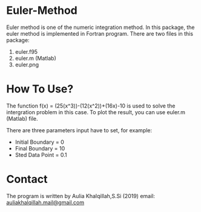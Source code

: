 # Euler-Method
Euler method is one of the numeric integration method. In this package, the euler method is implemented in Fortran program. There are two files in this package:
  1. euler.f95
  2. euler.m (Matlab)
  3. euler.png
# How To Use?
The function f(x) = (25(x^3))-(12(x^2))+(16x)-10 is used to solve the intergration problem in this case. To plot the result, you can use euler.m (Matlab) file.

There are three parameters input have to set, for example:
  - Initial Boundary = 0
  - Final Boundary = 10
  - Sted Data Point = 0.1
# Contact
The program is written by Aulia Khalqillah,S.Si (2019)
email: auliakhalqillah.mail@gmail.com
